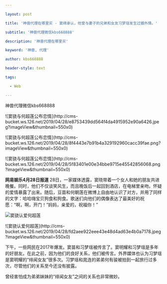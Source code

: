 ---
layout: post
title: '神兽代理在哪里买 - 窦绵承认，他曾与妻子的兄弟和女友习梦瑶发生过婚外情。'
subtitle: '神兽代理微信kbs668888'
description: '神兽代理在哪里买'
keyword: '神兽, 代理'
author: kbs668888
header-style: text
tags:
  - Web
---
神兽代理微信kbs668888

![窦骁与何超莲公布恋情](http://cms-
bucket.ws.126.net/2019/04/28/e8753439dd564f4da4915952e90a6426.jpeg?imageView&thumbnail=550x0)

![窦骁与何超莲公布恋情](http://cms-
bucket.ws.126.net/2019/04/28/8f4443e7b91b4a329192960cacc39fae.png?imageView&thumbnail=550x0)  

![窦骁与何超莲公布恋情](http://cms-
bucket.ws.126.net/2019/04/28/5f83401e00e34bbe9715e45542856068.png?imageView&thumbnail=550x0)  

 **网易娱乐4月28日报道**
28日，一家媒体透露，窦晓带着一个女人和她的朋友共进晚餐。同时，他们不仅谈笑风生，而且晚饭后一起回到酒店，在电梯里亲吻。怀疑的爱情暴露了出来。随后，豆苗和何朝莲在微博上自由地认识了对方，并用了同样的文字：哈哈嗨宝贝狗食和狗食。歌迷们向他们的偶像表达了最美好的祝愿：“啊，啊，开门！”妈妈，亲爱的，祝福你！”

![窦骁认爱何超莲](https://nimg.ws.126.net/?url=http%3A%2F%2Fdingyue.ws.126.net%2FsH31dTrdlqxDZJLcloWJo%3DzxCJyxCDn5buiAG7dKlOgqT1556433586395.png&thumbnail=690x2147483647&quality=75&type=png)

![窦骁认爱何超莲](http://cms-
bucket.ws.126.net/2019/04/28/fd2aee922eee43e48d4ad63e4b0a7178.jpeg?imageView&thumbnail=550x0)  

下午，一些网民在2017年爆发。窦苗和习梦瑶被传言了。窦明耀和习梦瑶是多年的好朋友。在此之前，因为他们的良好关系，他们被传言。外界媒体也认为习梦瑶是窦明耀的“绯闻女友”很多次。习梦瑶和晁连的弟弟何有骏被拍到一起旅行过多次，尽管他们的关系至今还没有披露。

曾经害怕成为弟弟妹妹的“绯闻女友”之间的关系也非常微妙。

